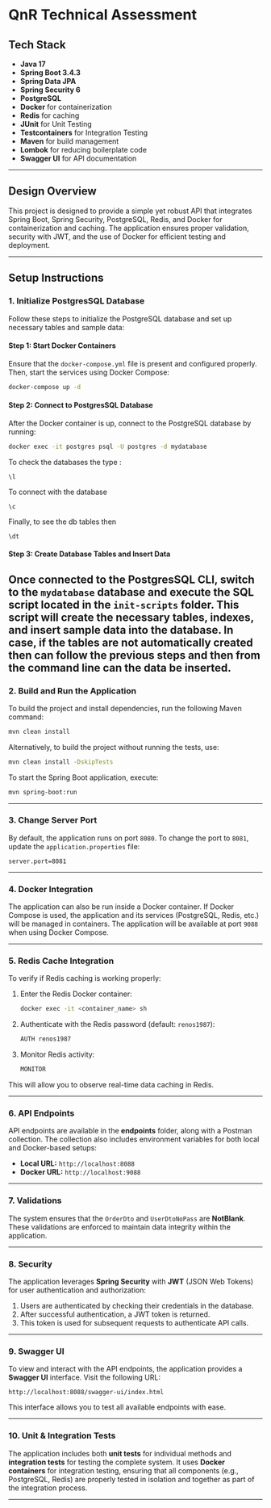 
# QnR Technical Assessment

## Tech Stack

- **Java 17**
- **Spring Boot 3.4.3**
- **Spring Data JPA**
- **Spring Security 6**
- **PostgreSQL**
- **Docker** for containerization
- **Redis** for caching
- **JUnit** for Unit Testing
- **Testcontainers** for Integration Testing
- **Maven** for build management
- **Lombok** for reducing boilerplate code
- **Swagger UI** for API documentation

---

## Design Overview

This project is designed to provide a simple yet robust API that integrates Spring Boot, Spring Security, PostgreSQL, Redis, and Docker for containerization and caching. The application ensures proper validation, security with JWT, and the use of Docker for efficient testing and deployment.

---

## Setup Instructions

### 1. Initialize PostgresSQL Database

Follow these steps to initialize the PostgreSQL database and set up necessary tables and sample data:

#### Step 1: Start Docker Containers

Ensure that the `docker-compose.yml` file is present and configured properly. Then, start the services using Docker Compose:

```bash
docker-compose up -d
```

#### Step 2: Connect to PostgresSQL Database

After the Docker container is up, connect to the PostgreSQL database by running:

```bash
docker exec -it postgres psql -U postgres -d mydatabase
```
To check the databases the type :
```
\l
```
To connect with the database 
```
\c
```
Finally, to see the db tables then 
```
\dt
```

#### Step 3: Create Database Tables and Insert Data

Once connected to the PostgresSQL CLI, switch to the `mydatabase` database and execute the SQL script located in the `init-scripts` folder. This script will create the necessary tables, indexes, and insert sample data into the database.
In case, if the tables are not automatically created then can follow the previous steps and then from the command line
can the data be inserted.
---

### 2. Build and Run the Application

To build the project and install dependencies, run the following Maven command:

```bash
mvn clean install
```

Alternatively, to build the project without running the tests, use:

```bash
mvn clean install -DskipTests
```

To start the Spring Boot application, execute:

```bash
mvn spring-boot:run
```

---

### 3. Change Server Port

By default, the application runs on port `8080`. To change the port to `8081`, update the `application.properties` file:

```properties
server.port=8081
```

---

### 4. Docker Integration

The application can also be run inside a Docker container. If Docker Compose is used, the application and its services (PostgreSQL, Redis, etc.) will be managed in containers. The application will be available at port `9088` when using Docker Compose.

---

### 5. Redis Cache Integration

To verify if Redis caching is working properly:

1. Enter the Redis Docker container:

    ```bash
    docker exec -it <container_name> sh
    ```

2. Authenticate with the Redis password (default: `renos1987`):

    ```bash
    AUTH renos1987
    ```

3. Monitor Redis activity:

    ```bash
    MONITOR
    ```

This will allow you to observe real-time data caching in Redis.

---

### 6. API Endpoints

API endpoints are available in the **endpoints** folder, along with a Postman collection. The collection also includes environment variables for both local and Docker-based setups:

- **Local URL:** `http://localhost:8088`
- **Docker URL:** `http://localhost:9088`

---

### 7. Validations

The system ensures that the `OrderDto` and `UserDtoNoPass` are **NotBlank**. These validations are enforced to maintain data integrity within the application.

---

### 8. Security

The application leverages **Spring Security** with **JWT** (JSON Web Tokens) for user authentication and authorization:

1. Users are authenticated by checking their credentials in the database.
2. After successful authentication, a JWT token is returned.
3. This token is used for subsequent requests to authenticate API calls.

---

### 9. Swagger UI

To view and interact with the API endpoints, the application provides a **Swagger UI** interface. Visit the following URL:

```
http://localhost:8088/swagger-ui/index.html
```

This interface allows you to test all available endpoints with ease.

---

### 10. Unit & Integration Tests

The application includes both **unit tests** for individual methods and **integration tests** for testing the complete system. It uses **Docker containers** for integration testing, ensuring that all components (e.g., PostgreSQL, Redis) are properly tested in isolation and together as part of the integration process.

---